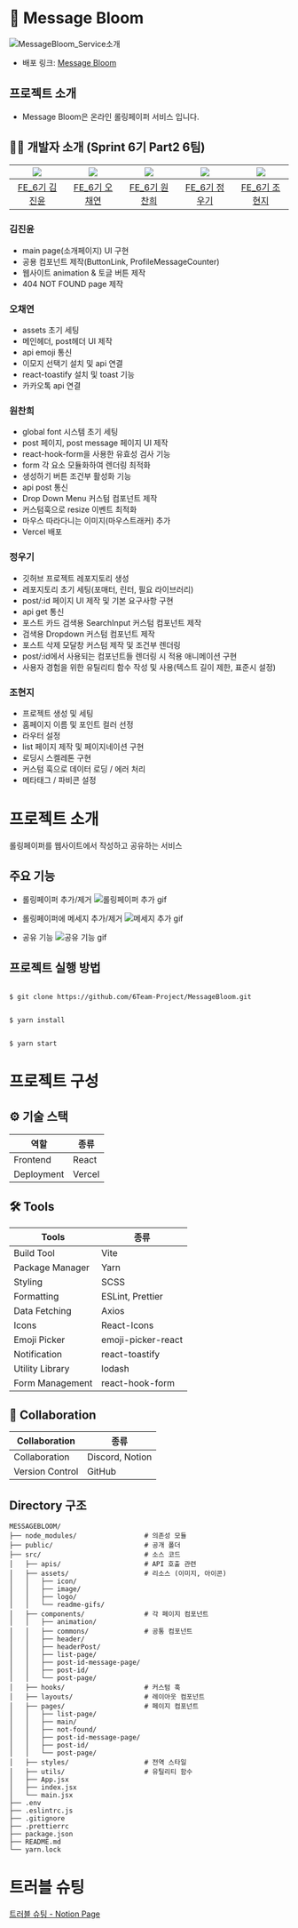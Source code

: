 # 🌸 Message Bloom

![MessageBloom_Service소개](https://github.com/6Team-Project/MessageBloom/assets/162412765/5b808411-434e-4b52-9d80-0939d9cd7a16)

- 배포 링크: [Message Bloom](https://6-6-messagebloom.vercel.app/)

## 프로젝트 소개

- Message Bloom은 온라인 롤링페이퍼 서비스 입니다.

## 🧑‍💻 개발자 소개 (Sprint 6기 Part2 6팀)

| <img src="https://avatars.githubusercontent.com/u/162412765?v=4"> | <img src="https://avatars.githubusercontent.com/u/115947715?v=4"> | <img src="https://avatars.githubusercontent.com/u/97877328?v=4"> | <img src="https://avatars.githubusercontent.com/u/113000290?v=4"> | <img src="https://avatars.githubusercontent.com/u/123517278?v=4"> |
| :---------------------------------------------------------------: | :---------------------------------------------------------------: | :--------------------------------------------------------------: | :---------------------------------------------------------------: | :---------------------------------------------------------------: |
|           [FE_6기 김진윤](https://github.com/EveryYawm)           |          [FE_6기 오채연](https://github.com/oh-chaeyeon)          |           [FE_6기 원찬희](https://github.com/wch2208)            |           [FE_6기 정우기](https://github.com/WooGi1020)           |         [FE_6기 조현지](https://github.com/cindycho0423)          |

### 김진윤

- main page(소개페이지) UI 구현
- 공용 컴포넌트 제작(ButtonLink, ProfileMessageCounter)
- 웹사이트 animation & 토글 버튼 제작
- 404 NOT FOUND page 제작

### 오채연

- assets 초기 세팅
- 메인헤더, post헤더 UI 제작
- api emoji 통신
- 이모지 선택기 설치 및 api 연결
- react-toastify 설치 및 toast 기능
- 카카오톡 api 연결

### 원찬희

- global font 시스템 초기 세팅
- post 페이지, post message 페이지 UI 제작
- react-hook-form을 사용한 유효성 검사 기능
- form 각 요소 모듈화하여 렌더링 최적화
- 생성하기 버튼 조건부 활성화 기능
- api post 통신
- Drop Down Menu 커스텀 컴포넌트 제작
- 커스텀훅으로 resize 이벤트 최적화
- 마우스 따라다니는 이미지(마우스트래커) 추가
- Vercel 배포

### 정우기

- 깃허브 프로젝트 레포지토리 생성
- 레포지토리 초기 세팅(포매터, 린터, 필요 라이브러리)
- post/:id 페이지 UI 제작 및 기본 요구사항 구현
- api get 통신
- 포스트 카드 검색용 SearchInput 커스텀 컴포넌트 제작
- 검색용 Dropdown 커스텀 컴포넌트 제작
- 포스트 삭제 모달창 커스텀 제작 및 조건부 렌더링
- post/:id에서 사용되는 컴포넌트들 렌더링 시 적용 애니메이션 구현
- 사용자 경험을 위한 유틸리티 함수 작성 및 사용(텍스트 길이 제한, 표준시 설정)

### 조현지

- 프로젝트 생성 및 세팅
- 홈페이지 이름 및 포인트 컬러 선정
- 라우터 설정
- list 페이지 제작 및 페이지네이션 구현
- 로딩시 스켈레톤 구현
- 커스텀 훅으로 데이터 로딩 / 에러 처리
- 메타태그 / 파비콘 설정

# 프로젝트 소개

롤링페이퍼를 웹사이트에서 작성하고 공유하는 서비스

## 주요 기능

- 롤링페이퍼 추가/제거
  ![롤링페이퍼 추가 gif](src\assets\readme-gifs\gif_AddDeleteRollingPaper.gif)

- 롤링페이퍼에 메세지 추가/제거
  ![메세지 추가 gif](src\assets\readme-gifs\gif_AddDeleteMessage.gif)

- 공유 기능
  ![공유 기능 gif](src\assets\readme-gifs\gif_SharedFeatures.gif)

## 프로젝트 실행 방법

```

$ git clone https://github.com/6Team-Project/MessageBloom.git


$ yarn install


$ yarn start
```

# 프로젝트 구성

## ⚙️ 기술 스택

| 역할       | 종류   |
| ---------- | ------ |
| Frontend   | React  |
| Deployment | Vercel |

## 🛠 Tools

| Tools           | 종류               |
| --------------- | ------------------ |
| Build Tool      | Vite               |
| Package Manager | Yarn               |
| Styling         | SCSS               |
| Formatting      | ESLint, Prettier   |
| Data Fetching   | Axios              |
| Icons           | React-Icons        |
| Emoji Picker    | emoji-picker-react |
| Notification    | react-toastify     |
| Utility Library | lodash             |
| Form Management | react-hook-form    |

## 👥 Collaboration

| Collaboration   | 종류            |
| --------------- | --------------- |
| Collaboration   | Discord, Notion |
| Version Control | GitHub          |

## Directory 구조

```
MESSAGEBLOOM/
├── node_modules/                 # 의존성 모듈
├── public/                       # 공개 폴더
├── src/                          # 소스 코드
│   ├── apis/                     # API 호출 관련
│   ├── assets/                   # 리소스 (이미지, 아이콘)
│   │   ├── icon/
│   │   ├── image/
│   │   ├── logo/
│   │   └── readme-gifs/
│   ├── components/               # 각 페이지 컴포넌트
│   │   ├── animation/
│   │   ├── commons/              # 공통 컴포넌트
│   │   ├── header/
│   │   ├── headerPost/
│   │   ├── list-page/
│   │   ├── post-id-message-page/
│   │   ├── post-id/
│   │   └── post-page/
│   ├── hooks/                    # 커스텀 훅
│   ├── layouts/                  # 레이아웃 컴포넌트
│   ├── pages/                    # 페이지 컴포넌트
│   │   ├── list-page/
│   │   ├── main/
│   │   ├── not-found/
│   │   ├── post-id-message-page/
│   │   ├── post-id/
│   │   └── post-page/
│   ├── styles/                   # 전역 스타일
│   ├── utils/                    # 유틸리티 함수
│   ├── App.jsx
│   ├── index.jsx
│   └── main.jsx
├── .env
├── .eslintrc.js
├── .gitignore
├── .prettierrc
├── package.json
├── README.md
└── yarn.lock

```

# 트러블 슈팅

[트러블 슈팅 - Notion Page](https://www.notion.so/b042e74ef1f84561a5eb36bf851e60e2?v=d39778c752d2469b80f9086eac1d997b&pvs=4)
